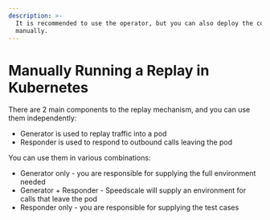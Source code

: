 ```yaml
---
description: >-
  It is recommended to use the operator, but you can also deploy the components
  manually.
---
```


# Manually Running a Replay in Kubernetes

There are 2 main components to the replay mechanism, and you can use them independently:

* Generator is used to replay traffic into a pod
* Responder is used to respond to outbound calls leaving the pod

You can use them in various combinations:

* Generator only - you are responsible for supplying the full environment needed
* Generator + Responder - Speedscale will supply an environment for calls that leave the pod
* Responder only - you are responsible for supplying the test cases
